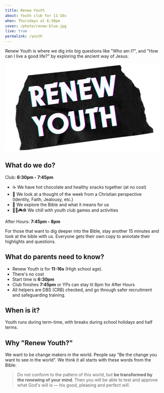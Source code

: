 ```yaml
---
title: Renew Youth
about: Youth club for 11-16s
when: Thursdays at 6:30pm
cover: /photo/renew-blue.jpg
live: true
permalink: /youth
---
```


Renew Youth is where we dig into big questions like "Who am I?", and "How can I live a good life?" by exploring the ancient way of Jesus.

![Renew Youth Logo](/photo/renew-invite-cards.png)

## What do we do?

Club: **6:30pm - 7:45pm**

* ☕ We have hot chocolate and healthy snacks together (at no cost)
* 🤔 We look at a thought of the week from a Christian perspective (Identity, Faith, Jealousy, etc.)
* 📕 We explore the Bible and what it means for us
* 🏓🏒🎮⚽ We chill with youth club games and activities

After Hours: **7:45pm - 8pm**

For those that want to dig deeper into the Bible, stay another 15 minutes and look at the bible with us. Everyone gets their own copy to annotate their highlights and questions.

## What do parents need to know?

* Renew Youth is for **11-16s** (High school age).
* There's no cost
* Start time is **6:30pm**
* Club finishes **7:45pm** or YPs can stay til 8pm for After Hours
* All helpers are DBS (CRB) checked, and go through safer recruitment and safeguarding training.

## When is it?

Youth runs during term-time, with breaks during school holidays and half terms.

## Why "Renew Youth?"

We want to be change makers in the world. People say "Be the change you want to see in the world". We think it all starts with these words from the Bible:

> Do not conform to the pattern of this world, but **be transformed by the renewing of your mind**. Then you will be able to test and approve what God's will is — his good, pleasing and perfect will.
